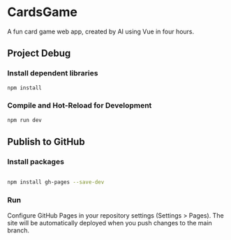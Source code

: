 # CardsGame

A fun card game web app, created by AI using Vue in four hours.

## Project Debug

### Install dependent libraries

```sh
npm install
```

### Compile and Hot-Reload for Development

```sh
npm run dev
```

## Publish to GitHub

### Install packages

```sh

npm install gh-pages --save-dev

```

### Run

Configure GitHub Pages in your repository settings (Settings > Pages). The site will be automatically deployed when you push changes to the main branch.
